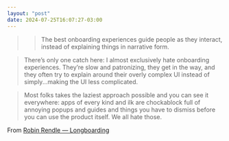```yaml
---
layout: "post"
date: 2024-07-25T16:07:27-03:00
---
```


> > The best onboarding experiences guide people as they interact, instead of explaining things in narrative form.

> There’s only one catch here: I almost exclusively hate onboarding experiences. They’re slow and patronizing, they get in the way, and they often try to explain around their overly complex UI instead of simply...making the UI less complicated.

> Most folks takes the laziest approach possible and you can see it everywhere: apps of every kind and ilk are chockablock full of annoying popups and guides and things you have to dismiss before you can use the product itself. We all hate those.


From [Robin Rendle — Longboarding](https://robinrendle.com/notes/longboarding/)
